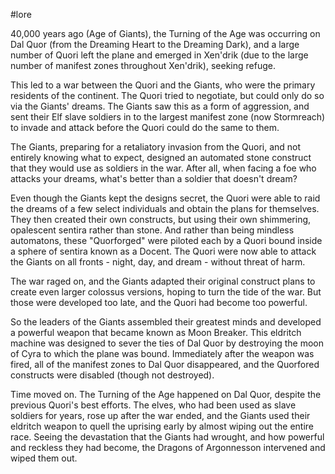  #lore 

40,000 years ago (Age of Giants), the Turning of the Age was occurring on Dal Quor (from the Dreaming Heart to the Dreaming Dark), and a large number of Quori left the plane and emerged in Xen'drik (due to the large number of manifest zones throughout Xen'drik), seeking refuge.

This led to a war between the Quori and the Giants, who were the primary residents of the continent. The Quori tried to negotiate, but could only do so via the Giants' dreams. The Giants saw this as a form of aggression, and sent their Elf slave soldiers in to the largest manifest zone (now Stormreach) to invade and attack before the Quori could do the same to them.

The Giants, preparing for a retaliatory invasion from the Quori, and not entirely knowing what to expect, designed an automated stone construct that they would use as soldiers in the war. After all, when facing a foe who attacks your dreams, what's better than a soldier that doesn't dream?

Even though the Giants kept the designs secret, the Quori were able to raid the dreams of a few select individuals and obtain the plans for themselves. They then created their own constructs, but using their own shimmering, opalescent sentira rather than stone. And rather than being mindless automatons, these "Quorforged" were piloted each by a Quori bound inside a sphere of sentira known as a Docent. The Quori were now able to attack the Giants on all fronts - night, day, and dream - without threat of harm.

The war raged on, and the Giants adapted their original construct plans to create even larger colossus versions, hoping to turn the tide of the war. But those were developed too late, and the Quori had become too powerful.

So the leaders of the Giants assembled their greatest minds and developed a powerful weapon that became known as Moon Breaker. This eldritch machine was designed to sever the ties of Dal Quor by destroying the moon of Cyra to which the plane was bound. Immediately after the weapon was fired, all of the manifest zones to Dal Quor disappeared, and the Quorfored constructs were disabled (though not destroyed).

Time moved on. The Turning of the Age happened on Dal Quor, despite the previous Quori's best efforts. The elves, who had been used as slave soldiers for years, rose up after the war ended, and the Giants used their eldritch weapon to quell the uprising early by almost wiping out the entire race. Seeing the devastation that the Giants had wrought, and how powerful and reckless they had become, the Dragons of Argonnesson intervened and wiped them out.